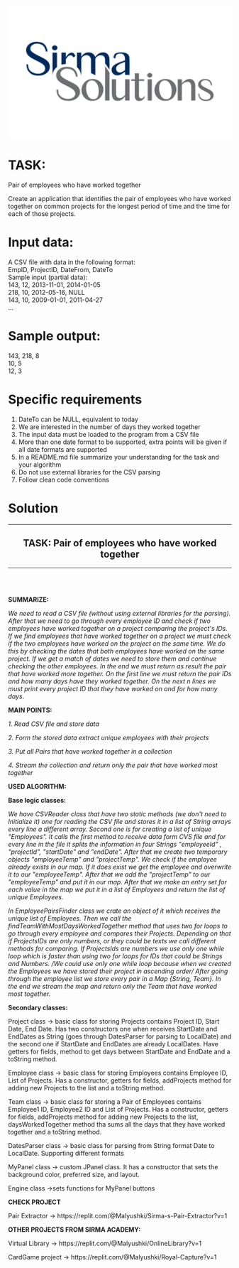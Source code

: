 <p align="center">
<a href="#"><img src="src/files/logo-sirma-117-450x0.png"  width="600" height="300" /></a>
</p>

# TASK:

Pair of employees who have worked together

Create an application that identifies the pair of employees who have worked
together on common projects for the longest period of time and the time for
each of those projects.

# Input data:
A CSV file with data in the following format:\
EmpID, ProjectID, DateFrom, DateTo\
Sample input (partial data):\
143, 12, 2013-11-01, 2014-01-05\
218, 10, 2012-05-16, NULL\
143, 10, 2009-01-01, 2011-04-27\
...

# Sample output:
143, 218, 8\
10, 5\
12, 3

# Specific requirements
1) DateTo can be NULL, equivalent to today
2) We are interested in the number of days they worked together
3) The input data must be loaded to the program from a CSV file
4) More than one date format to be supported, extra points will be given if all date
formats are supported
5) In a README.md file summarize your understanding for the task and your algorithm
6) Do not use external libraries for the CSV parsing
7) Follow clean code conventions

# Solution 

<hr align="center"/>
<h2 align="center" >TASK:
Pair of employees who have worked together</h2 >
<hr align="center"/>
<br>
<br>
<p><strong>SUMMARIZE:</strong></p>
<p><i>We need to read a CSV file (without using external libraries for the parsing). After that we need to go through every
employee ID and check if two employees have worked together on a project comparing the project's IDs. If we find employees
that have worked together on a project we must check if the two employees have worked on the project
on the same time. We do this by checking the dates that both employees have worked on the same project.
If we get a match of dates we need to store them and continue checking the other
employees. In the end we must return as result the pair that have worked more together.
On the first line we must return the pair IDs and how many days have they worked together.
On the next n lines we must print every project ID that they have worked on and for how many days.
</i></p>

<p><strong>MAIN POINTS:</strong></p>
<p><i>1. Read CSV file and store data</i></p>
<p><i>2. Form the stored data extract unique employees with their projects</i></p>
<p><i>3. Put all Pairs that have worked together in a collection </i></p>
<p><i>4. Stream the collection and return only the pair that have worked most together </i></p>

<p><strong>USED ALGORITHM:</strong></p>
<p><strong>Base logic classes:</strong></p>
<p><i>
We have CSVReader class that have two static methods (we don't need to Initialize it) one for reading the CSV file and  stores it in a 
list of String arrays every line a different array. Second one is for creating a list of unique "Employees".
It calls the first method to receive data form CVS file and for every line in the file it splits the information in
four Strings "employeeId" , "projectId", "startDate" and "endDate". After that we create two temporary objects
"employeeTemp" and "projectTemp". We check if the employee already exists in our map. If it does exist we get the 
employee and overwrite it to our "employeeTemp". After that we add the "projectTemp" to our "employeeTemp" and put it
in our map. After that we make an entry set for each value in the map we put it in a list of Employees
and return the list of unique Employees.</i></p>

<p><i>In EmployeePairsFinder class we crate an object of it which receives the unique list of Employees. Then we call the
findTeamWithMostDaysWorkedTogether method that uses two for loops to go through every employee and compares their Projects.
Depending on that if ProjectsIDs are only numbers, or they could be texts we call different methods for comparing. If ProjectsIds are
numbers we use only one while loop which is faster than using two for loops for IDs that could be Strings and Numbers.
/We could use only one while loop because when we created the Employees we have stored their project in ascending order/
After going through the employee list we store every pair in a Map {String, Team}. In the end we stream the map and return only the
Team that have worked most together.</i></p>

<p><strong>Secondary classes:</strong></p>

<p>Project class -> basic class for storing Projects contains Project ID, Start Date, End Date. Has two constructors
one when receives StartDate and EndDates as String (goes through DatesParser for parsing to LocalDate) and the second one 
if StartDate and EndDates are already LocalDates. Have getters for fields, method to get days between StartDate and EndDate
and a toString method.
</p>

<p>Employee class -> basic class for storing Employees contains Employee ID, List of Projects.
Has a constructor, getters for fields, addProjects method for adding new Projects to the list 
and a toString method. </p>

<p>Team class -> basic class for storing a Pair of Employees contains Employee1 ID, Employee2 ID and List of Projects.
Has a constructor, getters for fields, addProjects method for adding new Projects to the list,
daysWorkedTogether method tha sums all the days that they have worked together
and a toString method. </p>

<p>DatesParser class -> basic class for parsing from String format Date to LocalDate. Supporting different formats </p>

<p>MyPanel class -> custom JPanel class. It has a constructor that sets the background color, preferred size, and layout. </p>

<p>Engine class ->sets functions for MyPanel buttons </p>




<p><strong>CHECK PROJECT</strong></p>
<p>Pair Extractor -> https://replit.com/@Malyushki/Sirma-s-Pair-Extractor?v=1 </p>
<p><strong>OTHER PROJECTS FROM SIRMA ACADEMY:</strong></p>
<p>Virtual Library -> https://replit.com/@Malyushki/OnlineLibrary?v=1 </p>
<p>CardGame project -> https://replit.com/@Malyushki/Royal-Capture?v=1</p>
